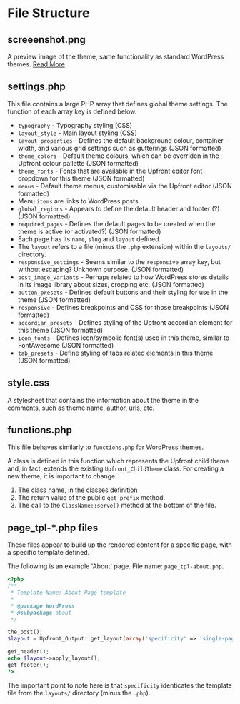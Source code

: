 # File Structure

## screeenshot.png
A preview image of the theme, same functionality as standard WordPress themes. [Read More](https://codex.wordpress.org/Theme_Development#Screenshot).

## settings.php

This file contains a large PHP array that defines global theme settings. The function of each array key is defined below.

* `typography` - Typography styling (CSS) 
* `layout_style` - Main layout styling (CSS)
* `layout_properties` - Defines the default background colour, container width, and various grid settings such as gutterings (JSON formatted)
* `theme_colors` - Default theme colours, which can be overriden in the Upfront colour pallette (JSON formatted)
* `theme_fonts` - Fonts that are available in the Upfront editor font dropdown for this theme (JSON formatted)
* `menus` - Default theme menus, customisable via the Upfront editor (JSON formatted)
 * Menu `items` are links to WordPress posts
* `global_regions` - Appears to define the default header and footer (?) (JSON formatted)
* `required_pages` - Defines the default pages to be created when the theme is active (or activated?) (JSON formatted)
 * Each page has its `name`, `slug` and `layout` defined.
 * The `layout` refers to a file (minus the `.php` extension) within the `layouts/` directory.
* `responsive_settings` - Seems similar to the `responsive` array key, but without escaping? Unknown purpose. (JSON formatted)
* `post_image_variants` - Perhaps related to how WordPress stores details in its image library about sizes, cropping etc. (JSON formatted)
* `button_presets` - Defines default buttons and their styling for use in the theme (JSON formatted)
* `responsive` - Defines breakpoints and CSS for those breakpoints (JSON formatted)
* `accordian_presets` - Defines styling of the Upfront accordian element for this theme (JSON formatted)
* `icon_fonts` - Defines icon/symbolic font(s) used in this theme, similar to FontAwesome (JSON formatted)
* `tab_presets` - Define styling of tabs related elements in this theme (JSON formatted)

## style.css
A stylesheet that contains the information about the theme in the comments, such as theme name, author, urls, etc.

## functions.php

This file behaves similarly to `functions.php` for WordPress themes.

A class is defined in this function which represents the Upfront child theme and, in fact, extends the existing `Upfront_ChildTheme` class. For creating a new theme, it is important to change:

1. The class name, in the classes definition
2. The return value of the public `get_prefix` method.
3. The call to the `ClassName::serve()` method at the bottom of the file.

## page_tpl-*.php files

These files appear to build up the rendered content for a specific page, with a specific template defined.

The following is an example 'About' page. File name: `page_tpl-about.php`.

```php
<?php
/**
 * Template Name: About Page template
 *
 * @package WordPress
 * @subpackage about
 */

the_post();
$layout = Upfront_Output::get_layout(array('specificity' => 'single-page-about'));

get_header();
echo $layout->apply_layout();
get_footer();
?>
```

The important point to note here is that `specificity` identicates the template file from the `layouts/` directory (minus the `.php`).



